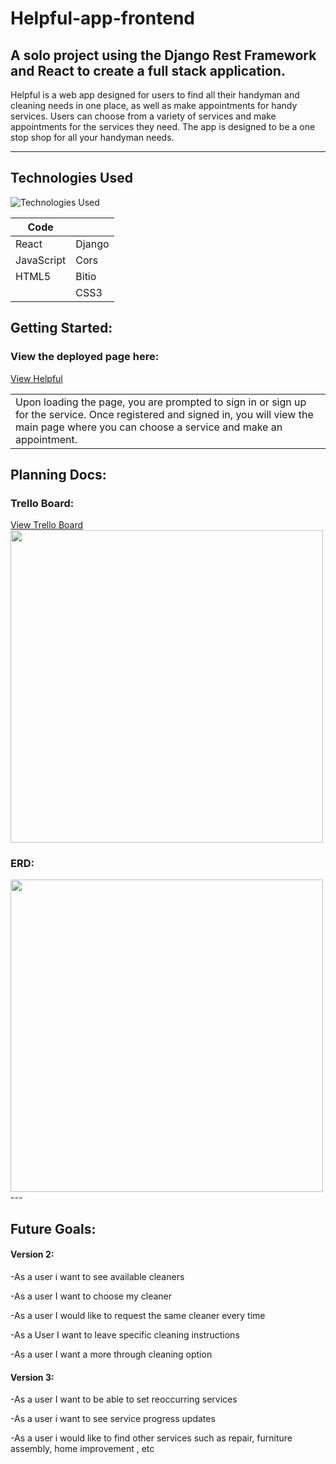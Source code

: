 # Helpful-app-frontend
## A solo project using the Django Rest Framework and React to create a full stack application.

Helpful is a web app designed for users to find all their handyman and cleaning needs in one place, as well as make appointments for handy services.  Users can choose from a variety of services and make appointments for the services they need.  The app is designed to be a one stop shop for all your handyman needs.

---
## Technologies Used

![Technologies Used](https://skillicons.dev/icons?i=django,react,js,html,css)

| Code       |          |
| ---------- | -------- |
| React      | Django   |
| JavaScript | Cors     |
| HTML5      | Bitio    |
|            | CSS3     |

## Getting Started:

### View the deployed page here:

[View Helpful](https://trello.com/c/uohUrI8S/19-wireframe)

<table>
<tr>
<td>
  Upon loading the page, you are prompted to sign in or sign up for the service.  Once registered and signed in, you will view the main page where you can choose a service and make an appointment.
</td>
</tr>
</table>


## Planning Docs:

### Trello Board:

[View Trello Board](https://trello.com/c/uohUrI8S/19-wireframe)
<img width="500px" src='helpful/readme_img/Helpful trello'>

### ERD:

<img width="500px" src='helpful/readme_img/Helpful app ERD'>
---

## Future Goals:

#### Version 2:

-As a user i want to see available cleaners

-As a user I want to choose my cleaner

-As a user I would like to request the same cleaner every time

-As a User I want to leave specific cleaning instructions

-As a user I want a more through cleaning option

#### Version 3:

-As a user I want to be able to set reoccurring services

-As a user i want to see service progress updates

-As a user i would like to find other services such as repair, furniture assembly, home improvement , etc

